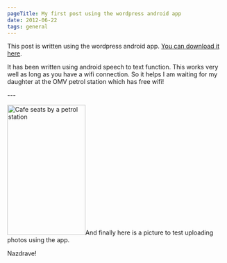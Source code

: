 ```yaml
---
pageTitle: My first post using the wordpress android app
date: 2012-06-22  
tags: general
---
```

<p>This post is written using the wordpress android app. <a href="http://android.wordpress.org/">You can download it here</a>.</p>
<p>It has been written using android speech to text function. This works very well as long as you have a wifi connection. So it helps I am waiting for my daughter at the OMV petrol station which has free wifi!</p>
---

<p><img src="/assets/images/wpid-13403818112341-e1340435013674.jpg" alt="Cafe seats by a petrol station" width="180" height="300">And finally here is a picture to test uploading photos using the app.</p>
<p>Nazdrave!</p>